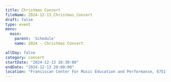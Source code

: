 ```yaml
---
title: Christmas Concert
fileName: 2024-12-13_Christmas_Concert
draft: false
type: event
menu: 
  main:
    parent: 'Schedule'
    name: 2024 - Christmas Concert

allDay: false
category: concert
startDate: "2024-12-13 18:30:00"
endDate: "2024-12-13 20:00:00"
location: "Franciscan Center For Music Education and Performance, 6751 Calumet Ave, Manitowoc, WI 54220, USA"
---
```

